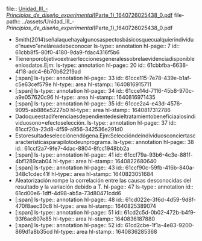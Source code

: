 file:: [Unidad_III_-_Principios_de_diseño_experimental_(Parte_1)_1640726025438_0.pdf](../assets/Unidad_III_-_Principios_de_diseño_experimental_(Parte_1)_1640726025438_0.pdf)
file-path:: ../assets/Unidad_III_-_Principios_de_diseño_experimental_(Parte_1)_1640726025438_0.pdf

- Smith(2014)señalaquehayalgunosaspectosbásicosquecualquierindividuo“nuevo”eneláreadebeconocer
  ls-type:: annotation
  hl-page:: 7
  id:: 61cbb8f5-80f0-4180-9da9-fdac4316f5b6
- Tienenporobjetivoextraerleccionesgeneralessobrelaevidenciadisponibleenlosdatos.Ejm:
  ls-type:: annotation
  hl-page:: 20
  id:: 61cbbfba-6638-4f18-adc4-6b70b62219ad
- [:span]
  ls-type:: annotation
  hl-page:: 33
  id:: 61cce115-7e78-439e-b1af-c5e63cef579e
  hl-type:: area
  hl-stamp:: 1640816915711
- [:span]
  ls-type:: annotation
  hl-page:: 34
  id:: 61cce14d-7116-45b8-970c-a9e057620c96
  hl-type:: area
  hl-stamp:: 1640816971435
- [:span]
  ls-type:: annotation
  hl-page:: 35
  id:: 61cce2a4-e43d-4576-9095-ab886e5227b0
  hl-type:: area
  hl-stamp:: 1640817312786
- Dadoqueestadiferenciaesdependientedesieltratamientobeneficiaalosindividuosono=efectoselección.
  ls-type:: annotation
  hl-page:: 37
  id:: 61ccf20a-23d8-4f59-a956-342536e291d0
- Estoresultadeselecciónendógena.Ejm:Seleccióndeindividuosconciertascaracterísticasparapilotodeunprograma.
  ls-type:: annotation
  hl-page:: 38
  id:: 61ccf2a7-9fe7-4dac-8804-8fcc1948bb2a
- [:span]
  ls-type:: annotation
  hl-page:: 41
  id:: 61ccf79a-93b6-4c3e-881f-4bf1289cab04
  hl-type:: area
  hl-stamp:: 1640822680640
- [:span]
  ls-type:: annotation
  hl-page:: 43
  id:: 61ccf90c-59fb-416b-840a-348c1cdec41f
  hl-type:: area
  hl-stamp:: 1640823051684
- Aleatorización rompe la correlación entre las causas desconocidas del resultado y la variación debido a T.
  hl-page:: 47
  ls-type:: annotation
  id:: 61cd00e6-1dff-4d98-ab5a-73d80471cdd6
- [:span]
  ls-type:: annotation
  hl-page:: 48
  id:: 61cd022e-3f6d-4d59-9d8f-470f8aec30c8
  hl-type:: area
  hl-stamp:: 1640825389074
- [:span]
  ls-type:: annotation
  hl-page:: 51
  id:: 61cd2c5d-0b02-472b-b4f9-93f6ac807e85
  hl-type:: area
  hl-stamp:: 1640836187880
- [:span]
  ls-type:: annotation
  hl-page:: 52
  id:: 61cd2cbe-1f1a-4e83-9200-869d1a8b35cd
  hl-type:: area
  hl-stamp:: 1640836285368